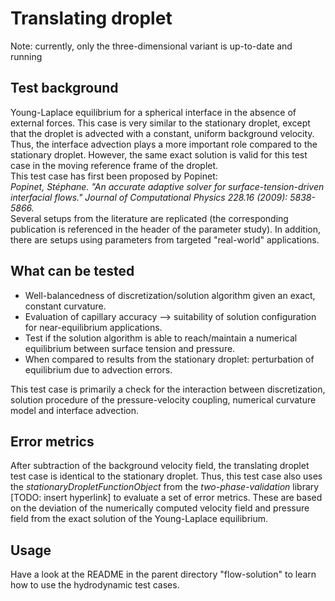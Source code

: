 # Translating droplet
Note: currently, only the three-dimensional variant is up-to-date and running

## Test background
Young-Laplace equilibrium for a spherical interface in the absence of external forces.
This case is very similar to the stationary droplet, except that the droplet is advected
with a constant, uniform background velocity. Thus, the interface advection plays a more important
role compared to the stationary droplet. However, the same exact solution is valid for this test case
in the moving reference frame of the droplet.  
This test case has first been proposed by Popinet:  
_Popinet, Stéphane. "An accurate adaptive solver for surface-tension-driven interfacial flows." Journal of Computational Physics 228.16 (2009): 5838-5866._  
Several setups from the literature are replicated (the corresponding publication
is referenced in the header of the parameter study). In addition, there are setups
using parameters from targeted "real-world" applications.

## What can be tested
* Well-balancedness of discretization/solution algorithm given an exact,
    constant curvature.
* Evaluation of capillary accuracy --> suitability of solution configuration
    for near-equilibrium applications.
* Test if the solution algorithm is able to reach/maintain a numerical equilibrium
    between surface tension and pressure.
* When compared to results from the stationary droplet: perturbation of equilibrium
    due to advection errors.

This test case is primarily a check for the interaction between  discretization, solution procedure
of the pressure-velocity coupling, numerical curvature model and interface advection.

## Error metrics
After subtraction of the background velocity field, the translating droplet test case is identical to
the stationary droplet. Thus, this test case also uses the _stationaryDropletFunctionObject_ from the _two-phase-validation_
library [TODO: insert hyperlink] to evaluate a set of error metrics. These are based on the
deviation of the numerically computed velocity field and pressure field from the
exact solution of the Young-Laplace equilibrium.

## Usage
Have a look at the README in the parent directory "flow-solution" to learn how to use
the hydrodynamic test cases.
